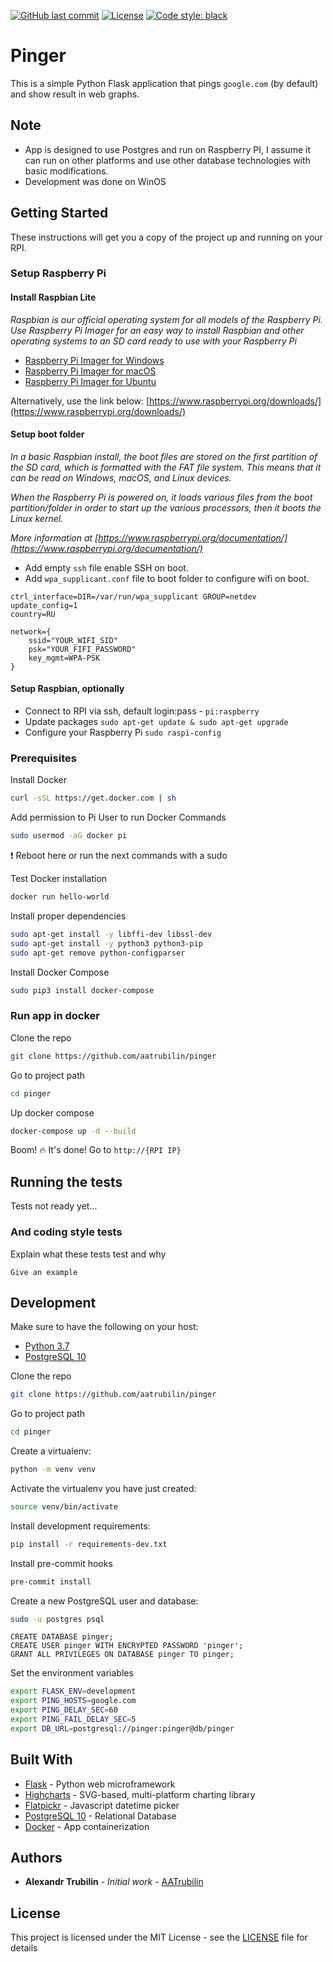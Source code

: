 [![GitHub last commit](https://img.shields.io/github/last-commit/aatrubilin/pinger.svg)](https://github.com/aatrubilin/pinger/commits/master)
[![License](https://img.shields.io/github/license/aatrubilin/pinger.svg)](LICENSE.md)
[![Code style: black](https://img.shields.io/badge/code%20style-black-000000.svg)](https://github.com/psf/black)

# Pinger

This is a simple Python Flask application that pings `google.com` (by default) and show result in web graphs. 

## Note

- App is designed to use Postgres and run on Raspberry PI, 
  I assume it can run on other platforms and use other database technologies with basic modifications.
- Development was done on WinOS

## Getting Started

These instructions will get you a copy of the project up and running on your RPI.

### Setup Raspberry Pi

#### Install Raspbian Lite

_Raspbian is our official operating system for all models of the Raspberry Pi.
Use Raspberry Pi Imager for an easy way to install Raspbian and other 
operating systems to an SD card ready to use with your Raspberry Pi_
 
- [Raspberry Pi Imager for Windows](https://downloads.raspberrypi.org/imager/imager.exe)
- [Raspberry Pi Imager for macOS](https://downloads.raspberrypi.org/imager/imager.dmg)
- [Raspberry Pi Imager for Ubuntu](https://downloads.raspberrypi.org/imager/imager_amd64.deb)

Alternatively, use the link below:
[https://www.raspberrypi.org/downloads/](https://www.raspberrypi.org/downloads/)

#### Setup boot folder  

_In a basic Raspbian install, the boot files are stored on the first partition of the SD card, 
which is formatted with the FAT file system. 
This means that it can be read on Windows, macOS, and Linux devices._

_When the Raspberry Pi is powered on, it loads various files from the boot partition/folder 
in order to start up the various processors, then it boots the Linux kernel._

_More information at 
[https://www.raspberrypi.org/documentation/](https://www.raspberrypi.org/documentation/)_

- Add empty `ssh` file  enable SSH on boot.
- Add `wpa_supplicant.conf` file to boot folder to configure wifi on boot.

```
ctrl_interface=DIR=/var/run/wpa_supplicant GROUP=netdev
update_config=1
country=RU

network={
    ssid="YOUR_WIFI_SID"
    psk="YOUR_FIFI_PASSWORD"
    key_mgmt=WPA-PSK
}
```

#### Setup Raspbian, optionally

- Connect to RPI via ssh, default login:pass - `pi:raspberry`
- Update packages `sudo apt-get update & sudo apt-get upgrade`
- Configure your Raspberry Pi `sudo raspi-config`

### Prerequisites

Install Docker

```bash 
curl -sSL https://get.docker.com | sh
```

Add permission to Pi User to run Docker Commands

```bash 
sudo usermod -aG docker pi
```

:exclamation: Reboot here or run the next commands with a sudo

Test Docker installation

```bash
docker run hello-world
```

Install proper dependencies

```bash
sudo apt-get install -y libffi-dev libssl-dev
sudo apt-get install -y python3 python3-pip
sudo apt-get remove python-configparser
```

Install Docker Compose

```bash
sudo pip3 install docker-compose
```

### Run app in docker

Clone the repo

```bash
git clone https://github.com/aatrubilin/pinger
```

Go to project path

```bash
cd pinger
```

Up docker compose

```bash
docker-compose up -d --build
```

Boom! :fire: It's done! Go to `http://{RPI IP}`

## Running the tests

Tests not ready yet...

### And coding style tests

Explain what these tests test and why

```
Give an example
```

## Development

Make sure to have the following on your host:

- [Python 3.7](https://www.python.org/downloads/)
- [PostgreSQL 10](https://www.postgresql.org/download/)

Clone the repo

```bash
git clone https://github.com/aatrubilin/pinger
```

Go to project path

```bash
cd pinger
```

Create a virtualenv:

```bash
python -m venv venv
```

Activate the virtualenv you have just created:

```bash
source venv/bin/activate
```

Install development requirements:

```bash
pip install -r requirements-dev.txt
```

Install pre-commit hooks

```bash
pre-commit install
```

Create a new PostgreSQL user and database:

```bash
sudo -u postgres psql
```

```postgresql
CREATE DATABASE pinger;
CREATE USER pinger WITH ENCRYPTED PASSWORD 'pinger';
GRANT ALL PRIVILEGES ON DATABASE pinger TO pinger;
```

Set the environment variables

```bash
export FLASK_ENV=development
export PING_HOSTS=google.com
export PING_DELAY_SEC=60
export PING_FAIL_DELAY_SEC=5
export DB_URL=postgresql://pinger:pinger@db/pinger
```

## Built With

* [Flask](https://flask.palletsprojects.com/en/1.1.x/) - Python web microframework
* [Highcharts](https://www.highcharts.com/) - SVG-based, multi-platform charting library
* [Flatpickr](https://flatpickr.js.org/) - Javascript datetime picker
* [PostgreSQL 10](https://www.postgresql.org/) - Relational Database
* [Docker](https://docs.docker.com/) - App containerization

## Authors

* **Alexandr Trubilin** - *Initial work* - [AATrubilin](https://github.com/aatrubilin)

## License

This project is licensed under the MIT License - see the [LICENSE](LICENSE) file for details
